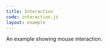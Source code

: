 ```yaml
---
title: Interaction
code: interaction.js
layout: example
---
```


An example showing mouse interaction.
